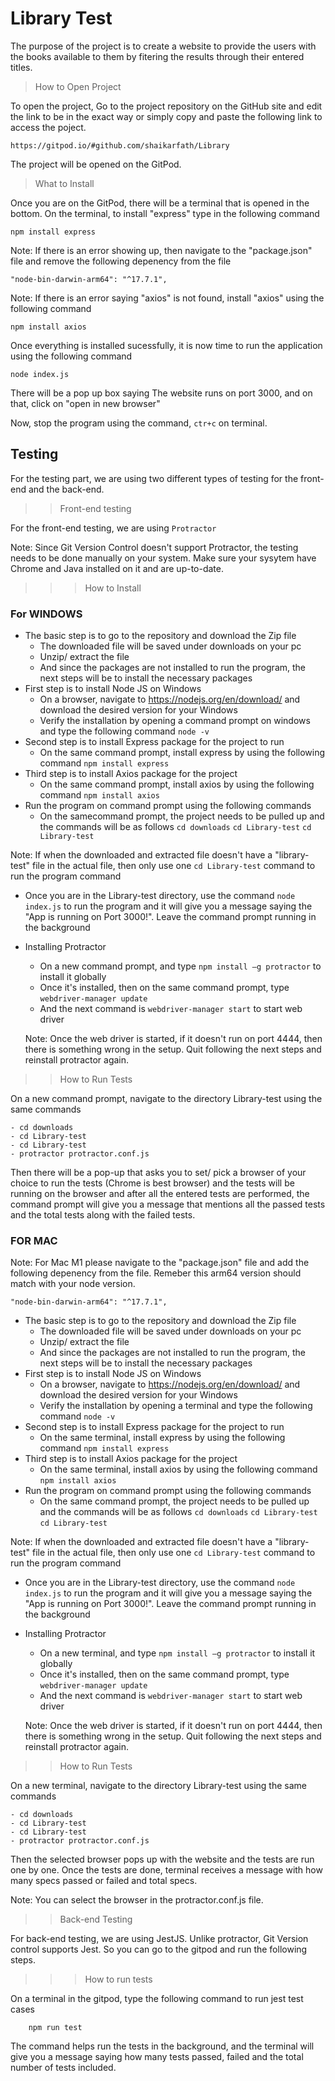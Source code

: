 # Library Test

The purpose of the project is to create a website to provide the users with the books available to them by fitering the results through their entered titles.

>How to Open Project

To open the project, Go to the project repository on the GitHub site and edit the link to be in the exact way or simply copy and paste the following link to access the poject.

    https://gitpod.io/#github.com/shaikarfath/Library
    
 The project will be opened on the GitPod. 
 
 >What to Install

Once you are on the GitPod, there will be a terminal that is opened in the bottom. On the terminal, to install "express" type in the following command
  
    npm install express
    
Note: If there is an error showing up, then navigate to the "package.json" file and remove the following depenency from the file

    "node-bin-darwin-arm64": "^17.7.1",

    
Note: If there is an error saying "axios" is not found, install "axios" using the following command 

    npm install axios
    
Once everything is installed sucessfully, it is now time to run the application using the following command

    node index.js
    
There will be a pop up box saying The website runs on port 3000, and on that, click on "open in new browser"    

Now, stop the program using the command, `ctr+c` on terminal.

## Testing

For the testing part, we are using two different types of testing for the front-end and the back-end.

>>Front-end testing

For the front-end testing, we are using `Protractor`

Note: Since Git Version Control doesn't support Protractor, the testing needs to be done manually on your system. Make sure your sysytem have Chrome and Java installed on it and are up-to-date.

>>>How to Install

### For WINDOWS

- The basic step is to go to the repository and download the Zip file
    - The downloaded file will be saved under downloads on your pc
    - Unzip/ extract the file 
    - And since the packages are not installed to run the program, the next steps will be to install the necessary packages
- First step is to install Node JS on Windows
    - On a browser, navigate to https://nodejs.org/en/download/ and download the desired version for your Windows
    - Verify the installation by opening a command prompt on windows and type the following command `node -v`
- Second step is to install Express package for the project to run
    - On the same command prompt, install express by using the following command `npm install express`
- Third step is to install Axios package for the project
    - On the same command prompt, install axios by using the following command `npm install axios`
- Run the program on command prompt using the following commands 
    - On the samecommand prompt, the project needs to be pulled up and the commands will be as follows 
     `cd downloads`
     `cd Library-test`
     `cd Library-test`

Note: If when the downloaded and extracted file doesn't have a "library-test" file in the actual file, then only use one `cd Library-test` command to run the program command

- Once you are in the Library-test directory, use the command `node index.js` to run the program and it will give you a message saying the "App is running on Port 3000!". Leave the command prompt running in the background

- Installing Protractor
    - On a new command prompt, and type `npm install –g protractor` to install it globally
    - Once it's installed, then on the same command prompt, type `webdriver-manager update`
    - And the next command is `webdriver-manager start` to start web driver 
    
    Note: Once the web driver is started, if it doesn't run on port 4444, then there is something wrong in the setup. Quit following the next steps and reinstall protractor again.

>>How to Run Tests

On a new command prompt, navigate to the directory Library-test using the same commands 

    - cd downloads
    - cd Library-test
    - cd Library-test
    - protractor protractor.conf.js

Then there will be a pop-up that asks you to set/ pick a browser of your choice to run the tests (Chrome is best browser) and the tests will be running on the browser and after all the entered tests are performed, the command prompt will give you a message that mentions all the passed tests and the total tests along with the failed tests. 

### FOR MAC
Note: For Mac M1 please navigate to the "package.json" file and add the following depenency from the file. Remeber this arm64 version should match with your node version.

    "node-bin-darwin-arm64": "^17.7.1",
    
- The basic step is to go to the repository and download the Zip file
    - The downloaded file will be saved under downloads on your pc
    - Unzip/ extract the file 
    - And since the packages are not installed to run the program, the next steps will be to install the necessary packages
- First step is to install Node JS on Windows
    - On a browser, navigate to https://nodejs.org/en/download/ and download the desired version for your Windows
    - Verify the installation by opening a terminal and type the following command `node -v`
- Second step is to install Express package for the project to run
    - On the same terminal, install express by using the following command `npm install express`
- Third step is to install Axios package for the project
    - On the same terminal, install axios by using the following command `npm install axios`
- Run the program on command prompt using the following commands 
    - On the same command prompt, the project needs to be pulled up and the commands will be as follows 
     `cd downloads`
     `cd Library-test`
     `cd Library-test`

Note: If when the downloaded and extracted file doesn't have a "library-test" file in the actual file, then only use one `cd Library-test` command to run the program command

- Once you are in the Library-test directory, use the command `node index.js` to run the program and it will give you a message saying the "App is running on Port 3000!". Leave the command prompt running in the background

- Installing Protractor
    - On a new terminal, and type `npm install –g protractor` to install it globally
    - Once it's installed, then on the same command prompt, type `webdriver-manager update`
    - And the next command is `webdriver-manager start` to start web driver 
    
    Note: Once the web driver is started, if it doesn't run on port 4444, then there is something wrong in the setup. Quit following the next steps and reinstall protractor again.

>>How to Run Tests

On a new terminal, navigate to the directory Library-test using the same commands 

    - cd downloads
    - cd Library-test
    - cd Library-test
    - protractor protractor.conf.js

Then the selected browser pops up with the website and the tests are run one by one. Once the tests are done, terminal receives a message with how many specs passed or failed and total specs. 

Note: You can select the browser in the protractor.conf.js file.

>>Back-end Testing

For back-end testing, we are using JestJS. Unlike protractor, Git Version control supports Jest. So you can go to the gitpod and run the following steps.

>>>How to run tests

 On a terminal in the gitpod, type the following command to run jest test cases
 
        npm run test
        
The command helps run the tests in the background, and the terminal will give you a message saying how many tests passed, failed and the total number of tests included. 

